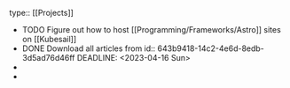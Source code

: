 type:: [[Projects]]

- TODO Figure out how to host [[Programming/Frameworks/Astro]] sites on [[Kubesail]]
- DONE Download all articles from
  id:: 643b9418-14c2-4e6d-8edb-3d5ad76d46ff
  DEADLINE: <2023-04-16 Sun>
-
-